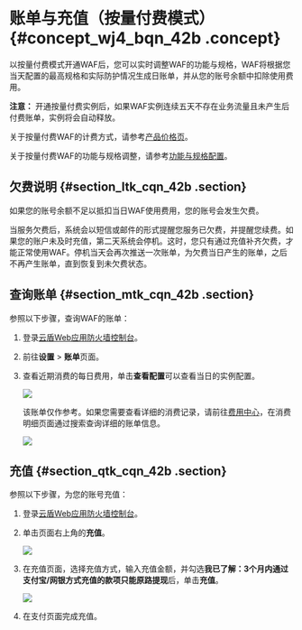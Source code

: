 # 账单与充值（按量付费模式） {#concept_wj4_bqn_42b .concept}

以按量付费模式开通WAF后，您可以实时调整WAF的功能与规格，WAF将根据您当天配置的最高规格和实际防护情况生成日账单，并从您的账号余额中扣除使用费用。

**注意：** 开通按量付费实例后，如果WAF实例连续五天不存在业务流量且未产生后付费账单，实例将会自动释放。

关于按量付费WAF的计费方式，请参考[产品价格页](https://www.aliyun.com/price/product?#/waf/detail)。

关于按量付费WAF的功能与规格调整，请参考[功能与规格配置](../../../../cn.zh-CN/用户指南/设置/功能与规格配置（按量付费模式）.md#)。

## 欠费说明 {#section_ltk_cqn_42b .section}

如果您的账号余额不足以抵扣当日WAF使用费用，您的账号会发生欠费。

当服务欠费后，系统会以短信或邮件的形式提醒您服务已欠费，并提醒您续费。如果您的账户未及时充值，第二天系统会停机。这时，您只有通过充值补齐欠费，才能正常使用WAF。停机当天会再次推送一次账单，为欠费当日产生的账单，之后不再产生账单，直到恢复到未欠费状态。

## 查询账单 {#section_mtk_cqn_42b .section}

参照以下步骤，查询WAF的账单：

1.  登录[云盾Web应用防火墙控制台](https://yundun.console.aliyun.com/?p=waf)。
2.  前往**设置** \> **账单**页面。
3.  查看近期消费的每日费用，单击**查看配置**可以查看当日的实例配置。

    ![](http://docs-aliyun.cn-hangzhou.oss.aliyun-inc.com/assets/pic/85061/cn_zh/1530783260581/%E8%B4%A6%E5%8D%95.png)

    该账单仅作参考。如果您需要查看详细的消费记录，请前往[费用中心](https://expense.console.aliyun.com/#/consumption/list/flow/afterpay)，在消费明细页面通过搜索查询详细的账单信息。

    ![](http://docs-aliyun.cn-hangzhou.oss.aliyun-inc.com/assets/pic/85061/cn_zh/1530783590549/%E6%B6%88%E8%B4%B9%E8%AE%B0%E5%BD%95.png)


## 充值 {#section_qtk_cqn_42b .section}

参照以下步骤，为您的账号充值：

1.  登录[云盾Web应用防火墙控制台](https://yundun.console.aliyun.com/?p=waf)。
2.  单击页面右上角的**充值**。

    ![](http://static-aliyun-doc.oss-cn-hangzhou.aliyuncs.com/assets/img/15544/15452322617429_zh-CN.png)

3.  在充值页面，选择充值方式，输入充值金额，并勾选**我已了解：3个月内通过支付宝/网银方式充值的款项只能原路提现**后，单击**充值**。

    ![](http://static-aliyun-doc.oss-cn-hangzhou.aliyuncs.com/assets/img/15544/15452322617430_zh-CN.png)

4.  在支付页面完成充值。

